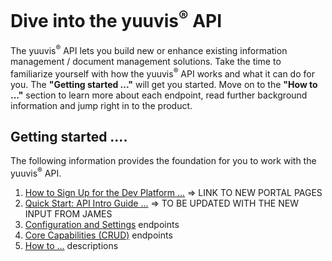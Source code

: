 <h1>Dive into the yuuvis<sup>®</sup> API</h1>
<p>The yuuvis<sup>®</sup> API lets you build new or enhance existing information management / document management solutions. Take the time to familiarize yourself with how the yuuvis<sup>®</sup> API works and what it can do for you. The <b>"Getting started ..."</b> will get you started. Move on to the <b>"How to ..."</b> section to learn more about each endpoint, read further background information and jump right in to the product.</p>
<h2>Getting started ....</h2>
<p>The following information provides the foundation for you to work with the yuuvis<sup>®</sup> API.</p>
<ol>
   <li><a href="https://github.com/yuuvis/Documentation/wiki/Sign-Up" target="_blank">How to Sign Up for the Dev Platform ...</a> => LINK TO NEW PORTAL PAGES</li>
   <li><a href="https://github.com/yuuvis/Documentation/wiki/Quick-start" target="_blank">Quick Start: API Intro Guide ...</a> => TO BE UPDATED WITH THE NEW INPUT FROM JAMES</li>
   <li><a href="https://yuuvis.io/docs/services/yuuvis-admin" target="_blank">Configuration and Settings</a> endpoints</li>
   <li><a href="https://yuuvis.io/docs/services/yuuvis-dms-core" target="_blank">Core Capabilities (CRUD)</a> endpoints</li>
   <li><a href="https://github.com/yuuvis/Documentation/wiki/" target="_blank">How to ...</a> descriptions</li>
   </ol>
